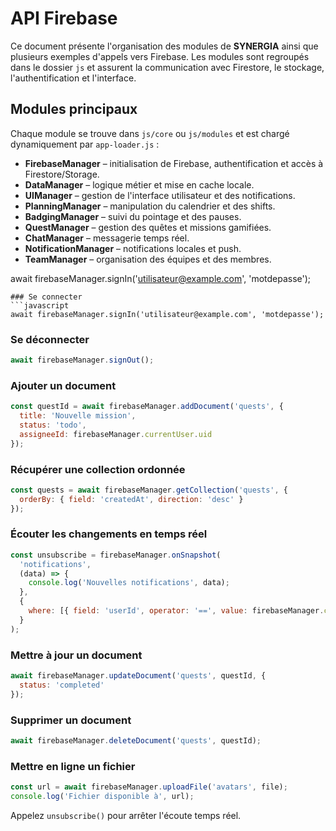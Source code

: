 # API Firebase

Ce document présente l'organisation des modules de **SYNERGIA** ainsi que plusieurs exemples d'appels vers Firebase. Les modules sont regroupés dans le dossier `js` et assurent la communication avec Firestore, le stockage, l'authentification et l'interface.

## Modules principaux

Chaque module se trouve dans `js/core` ou `js/modules` et est chargé dynamiquement par `app-loader.js` :

- **FirebaseManager** – initialisation de Firebase, authentification et accès à Firestore/Storage.
- **DataManager** – logique métier et mise en cache locale.
- **UIManager** – gestion de l'interface utilisateur et des notifications.
- **PlanningManager** – manipulation du calendrier et des shifts.
- **BadgingManager** – suivi du pointage et des pauses.
- **QuestManager** – gestion des quêtes et missions gamifiées.
- **ChatManager** – messagerie temps réel.
- **NotificationManager** – notifications locales et push.
- **TeamManager** – organisation des équipes et des membres.

await firebaseManager.signIn('utilisateur@example.com', 'motdepasse');
```
### Se connecter
```javascript
await firebaseManager.signIn('utilisateur@example.com', 'motdepasse');
```

### Se déconnecter
```javascript
await firebaseManager.signOut();
```
### Ajouter un document
```javascript
const questId = await firebaseManager.addDocument('quests', {
  title: 'Nouvelle mission',
  status: 'todo',
  assigneeId: firebaseManager.currentUser.uid
});
```

### Récupérer une collection ordonnée
```javascript
const quests = await firebaseManager.getCollection('quests', {
  orderBy: { field: 'createdAt', direction: 'desc' }
});
```

### Écouter les changements en temps réel
```javascript
const unsubscribe = firebaseManager.onSnapshot(
  'notifications',
  (data) => {
    console.log('Nouvelles notifications', data);
  },
  {
    where: [{ field: 'userId', operator: '==', value: firebaseManager.currentUser.uid }]
  }
);
```

### Mettre à jour un document
```javascript
await firebaseManager.updateDocument('quests', questId, {
  status: 'completed'
});
```

### Supprimer un document
```javascript
await firebaseManager.deleteDocument('quests', questId);
```

### Mettre en ligne un fichier
```javascript
const url = await firebaseManager.uploadFile('avatars', file);
console.log('Fichier disponible à', url);
```

Appelez `unsubscribe()` pour arrêter l'écoute temps réel.


